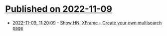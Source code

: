 # [Published on 2022-11-09](index.md)

* [2022-11-09, 11:20:09](https://news.ycombinator.com/item?id=33529918) - [Show HN: XFrame – Create your own multisearch page](https://chrome.google.com/webstore/detail/xframe-custom-dashboard-a/cmoabgciakeiebppmmdajlninlienddn)
